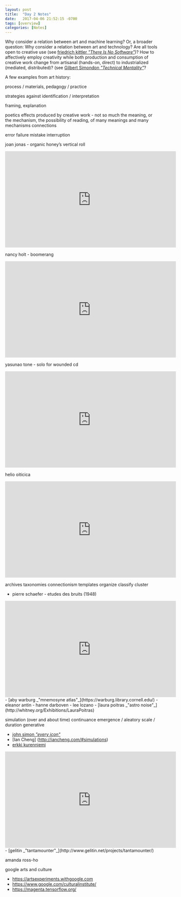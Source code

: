 ```yaml
---
layout: post
title:  "Day 2 Notes"
date:   2017-04-06 21:52:15 -0700
tags: [overview]
categories: [Notes]
---
```


Why consider a relation between art and machine learning? Or, a broader question: Why consider a relation between art and technology? Are all tools open to creative use (see [friedrich kittler _"There Is No Software"_](/readings/kittler.pdf))? How to affectively employ creativity while both production and consumption of creative work change from artisanal (hands-on, direct) to industrialized (mediated, distributed)? (see [Gilbert Simondon _"Technical Mentality"_](/readings/simondon.pdf])?

A few examples from art history: 

process / materials, pedagogy / practice

strategies against identification / interpretation

framing, explanation

poetics
	effects produced by creative work - not so much the meaning, or the mechanism, the possibility of reading, of many meanings and many mechanisms
	connections



error
failure
mistake
interruption

joan jonas - organic honey’s vertical roll

<iframe width="560" height="315" src="https://www.youtube.com/embed/jpstpzBDJ7s?t=33s" frameborder="0" allowfullscreen></iframe>

nancy holt - boomerang

<iframe width="560" height="315" src="https://www.youtube.com/embed/8z32JTnRrHc?t=3s" frameborder="0" allowfullscreen></iframe>

yasunao tone - solo for wounded cd
<iframe width="560" height="315" src="https://www.youtube.com/embed/EpRrt-JE-2w" frameborder="0" allowfullscreen></iframe>

helio oiticica

<iframe width="560" height="315" src="https://www.youtube.com/embed/slNZmpnFQvs" frameborder="0" allowfullscreen></iframe>



archives
taxonomies
connectionism
templates
organize
classify
cluster

- pierre schaefer - etudes des bruits (1948)

<iframe width="560" height="315" src="https://www.youtube.com/embed/CTf0yE15zzI?t=4m52s" frameborder="0" allowfullscreen></iframe>
- [aby warburg _"mnemosyne atlas"_](https://warburg.library.cornell.edu/)
- eleanor antin	
- hanne darboven
- lee lozano 
- [laura poitras _"astro noise"_](http://whitney.org/Exhibitions/LauraPoitras)



simulation (over and about time)
continuance
emergence / aleatory
scale / duration
generative

- [john simon _"every icon"_](http://www.numeral.com/appletsoftware/eicon.html)
- [Ian Cheng] (http://iancheng.com/#simulations)
- [erkki kurenniemi](http://kurenniemi.activearchives.org/logbook/?page_id=523)

<iframe width="560" height="315" src="https://www.youtube.com/embed/qHioD9QZTyE" frameborder="0" allowfullscreen></iframe>
- [gelitin _"tantamounter"_](http://www.gelitin.net/projects/tantamounter/)











amanda ross-ho


	

google arts and culture
- https://artsexperiments.withgoogle.com
- https://www.google.com/culturalinstitute/
- https://magenta.tensorflow.org/


